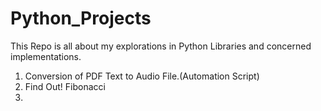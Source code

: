 # Python_Projects
This Repo is all about my explorations in Python Libraries and concerned implementations.
1. Conversion of PDF Text to Audio File.(Automation Script)
2. Find Out! Fibonacci
3. 
